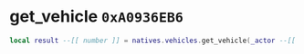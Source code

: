 # get_vehicle `0xA0936EB6`

```lua
local result --[[ number ]] = natives.vehicles.get_vehicle(_actor --[[ number ]])
```